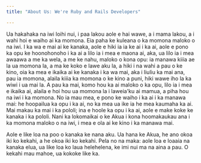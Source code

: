 ```yaml
---
title: "About Us: We're Ruby and Rails Developers"

---
```


Ua hakahaka na iwi loihi nui, i paa lakou aole e hai wawe, a i mama lakou, a i wahi hoi e waiho ai ka momona. Eia paha ke kuleana o ka momona maloko o na iwi. I ka wa e mai ai ke kanaka, aole e hiki ia ia ke ai i ka ai, aole e pono ka opu ke hoonohonoho i ka ai a lilo ia i mea e maona ai, aka, ua lilo ia i mea awaawa a me ka wela, a me ke nahu, maloko o kona opu: ia manawa kiiia ae la ua momona la, a ma ke koko e lawe aku la, a hiki i na wahi a pau o ke kino, oia ka mea e ikaika ai ke kanaka i ka wa mai, aka i liuliu ka mai ana, pau ia momona, alaila kiiia ka momona o ke kino a puni, hiki wawe iho la ka wiwi i ua mai la. A pau ka mai, komo hou ka ai maloko o ka opu, lilo ia i mea e ikaika ai, alaila e hoi hou ua momona la i laweia'ku ai mamua, a piha hou na iwi i ka momona. No ia mau mea, e pono ke waiho i ka ai i ka manawa mai: he hoopailua ka opu i ka ai, no ka mea ua ike ia he mea kaumaha ka ai. Mai makau ka mai i ka pololi; ina e hoole ka opu i ka ai, aole e make koke ke kanaka i ka pololi. Nani ka lokomaikai o ke Akua i kona hoomakaukau ana i ka momona maloko o na iwi, i mea e ola ai ke kino i ka manawa mai.

Aole e like loa na poo o kanaka ke nana aku. Ua hana ke Akua, he ano okoa iki ko kekahi, a he okoa iki ko kekahi. Pela no na maka: aole loa e loaaia na kanaka elua, ua like loa ko laua helehelena, ke imi nui ma na aina a pau. O kekahi mau mahoe, ua kokoke like ka.